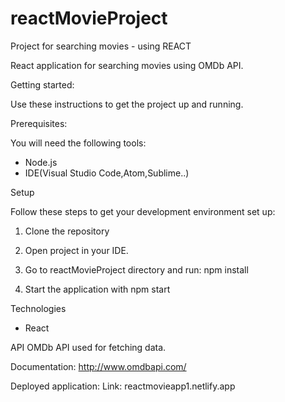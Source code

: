 # reactMovieProject
Project for searching movies - using REACT

React application for searching movies using OMDb API.

Getting started: 

Use these instructions to get the project up and running.

Prerequisites:

You will need the following tools:
  * Node.js 
  * IDE(Visual Studio Code,Atom,Sublime..)
  
Setup

Follow these steps to get your development environment set up:

1. Clone the repository

2. Open project in your IDE.

3. Go to reactMovieProject directory and run: npm install 

4. Start the application with npm start

Technologies
* React

API 
OMDb API used for fetching data. 

Documentation: http://www.omdbapi.com/

Deployed application: 
Link: reactmovieapp1.netlify.app


 
 
 
